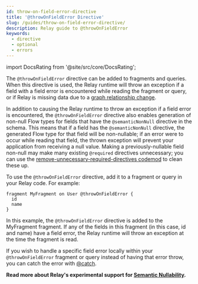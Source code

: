 ```yaml
---
id: throw-on-field-error-directive
title: '@throwOnFieldError Directive'
slug: /guides/throw-on-field-error-directive/
description: Relay guide to @throwOnFieldError
keywords:
  - directive
  - optional
  - errors
---
```


import DocsRating from '@site/src/core/DocsRating';

The `@throwOnFieldError` directive can be added to fragments and queries. When
this directive is used, the Relay runtime will throw an exception if a field
with a field error is encountered while reading the fragment or query, or if
Relay is missing data due to a
[graph relationship change](../debugging/why-null.md/#graph-relationship-change).

In addition to causing the Relay runtime to throw an exception if a field error
is encountered, the `@throwOnFieldError` directive also enables generation of
non-null Flow types for fields that have the `@semanticNonNull` directive in the
schema. This means that if a field has the `@semanticNonNull` directive, the
generated Flow type for that field will be non-nullable; if an error were to
occur while reading that field, the thrown exception will prevent your
application from receiving a null value. Making a previously-nullable field
non-null may make many existing `@required` directives unnecessary; you can use
the
[remove-unnecessary-required-directives codemod](../guides/codemods.md#remove-unnecessary-required-directives)
to clean these up.

To use the `@throwOnFieldError` directive, add it to a fragment or query in your
Relay code. For example:

```
fragment MyFragment on User @throwOnFieldError {
  id
  name
}
```

In this example, the `@throwOnFieldError` directive is added to the MyFragment
fragment. If any of the fields in this fragment (in this case, id and name) have
a field error, the Relay runtime will throw an exception at the time the
fragment is read.

If you wish to handle a specific field error locally within your
`@throwOnFieldError` fragment or query instead of having that error throw, you
can catch the error with [@catch](./catch-directive.md).

**Read more about Relay's experimental support for
[Semantic Nullability](./semantic-nullability.md).**
